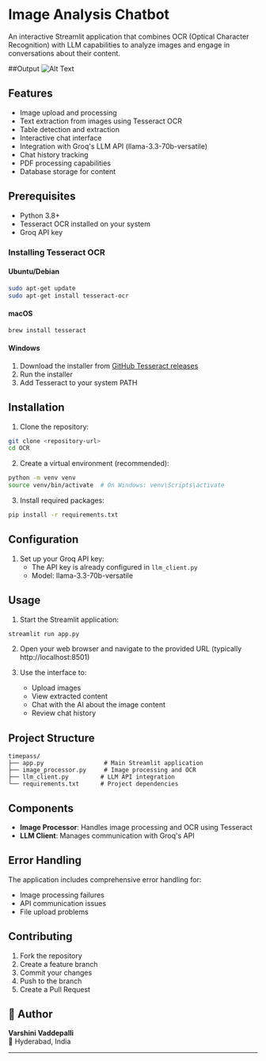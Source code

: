 # Image Analysis Chatbot

An interactive Streamlit application that combines OCR (Optical Character Recognition) with LLM capabilities to analyze images and engage in conversations about their content.

##Output
![Alt Text](Image-analysis-chatbot/Output.gif)

## Features

- Image upload and processing
- Text extraction from images using Tesseract OCR
- Table detection and extraction
- Interactive chat interface
- Integration with Groq's LLM API (llama-3.3-70b-versatile)
- Chat history tracking
- PDF processing capabilities
- Database storage for content

## Prerequisites

- Python 3.8+
- Tesseract OCR installed on your system
- Groq API key

### Installing Tesseract OCR

#### Ubuntu/Debian
```bash
sudo apt-get update
sudo apt-get install tesseract-ocr
```

#### macOS
```bash
brew install tesseract
```

#### Windows
1. Download the installer from [GitHub Tesseract releases](https://github.com/UB-Mannheim/tesseract/wiki)
2. Run the installer
3. Add Tesseract to your system PATH

## Installation

1. Clone the repository:
```bash
git clone <repository-url>
cd OCR
```

2. Create a virtual environment (recommended):
```bash
python -m venv venv
source venv/bin/activate  # On Windows: venv\Scripts\activate
```

3. Install required packages:
```bash
pip install -r requirements.txt
```

## Configuration

1. Set up your Groq API key:
   - The API key is already configured in `llm_client.py`
   - Model: llama-3.3-70b-versatile

## Usage

1. Start the Streamlit application:
```bash
streamlit run app.py
```

2. Open your web browser and navigate to the provided URL (typically http://localhost:8501)

3. Use the interface to:
   - Upload images
   - View extracted content
   - Chat with the AI about the image content
   - Review chat history

## Project Structure

```
timepass/
├── app.py                 # Main Streamlit application
├── image_processor.py     # Image processing and OCR
├── llm_client.py         # LLM API integration
└── requirements.txt      # Project dependencies
```

## Components

- **Image Processor**: Handles image processing and OCR using Tesseract
- **LLM Client**: Manages communication with Groq's API

## Error Handling

The application includes comprehensive error handling for:
- Image processing failures
- API communication issues
- File upload problems

## Contributing

1. Fork the repository
2. Create a feature branch
3. Commit your changes
4. Push to the branch
5. Create a Pull Request

## 🧠 Author

**Varshini Vaddepalli**    
📍 Hyderabad, India

---
